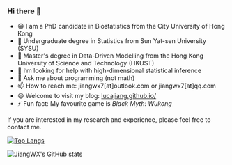 ### Hi there 👋

<!--
**LucaJiang/lucajiang** is a ✨ _special_ ✨ repository because its `README.md` (this file) appears on your GitHub profile.
-->

- 😁 I am a PhD candidate in Biostatistics from the City University of Hong Kong
- 🌱 Undergraduate degree in Statistics from Sun Yat-sen University (SYSU)
- 🔭 Master's degree in Data-Driven Modelling from the Hong Kong University of Science and Technology (HKUST)
- 🤔 I’m looking for help with high-dimensional statistical inference
- 💬 Ask me about programming (not math)
- 📫 How to reach me: jiangwx7[at]outlook.com or jiangwx7[at]qq.com
- 😄 Welcome to visit my blog: [lucajiang.github.io/](https://lucajiang.github.io/)
- ⚡ Fun fact: My favourite game is  *Black Myth: Wukong*

If you are interested in my research and experience, please feel free to contact me.


 [![Top Langs](https://github-readme-stats.vercel.app/api/top-langs/?username=lucajiang&layout=compact&hide=css,html,tex)](https://github.com/anuraghazra/github-readme-stats)
 
 
![JiangWX's GitHub stats](https://github-readme-stats.vercel.app/api?username=lucajiang&theme=tokyonight&show_icons=true)
 
<!--
 [![Top Langs](https://github-readme-stats.vercel.app/api/top-langs/?username=lucajiang&layout=compact&hide=html,css)](https://github.com/anuraghazra/github-readme-stats)
都是HTML T_T，博客占比太大了
那就只好隐藏了嘿！
-->
